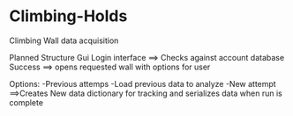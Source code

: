 # Climbing-Holds
Climbing Wall data acquisition 

Planned Structure
Gui Login interface ==> Checks against account database
Success ==> opens requested wall with options for user

Options:
-Previous attemps
  -Load previous data to analyze
-New attempt
  ==>Creates New data dictionary for tracking and serializes data when run is complete
